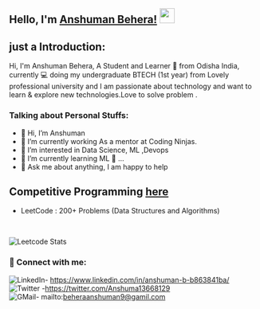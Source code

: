 ## Hello, I'm [Anshuman Behera!](https://google.com) <img src="https://raw.githubusercontent.com/MartinHeinz/MartinHeinz/master/wave.gif" width="30px"> 

## just a Introduction:
Hi, I'm Anshuman Behera, A Student and Learner 🚀 from Odisha India, currently 💻 doing my undergraduate BTECH (1st year) from Lovely professional university and I am passionate about technology and want to learn & explore new technologies.Love to solve problem . 

### Talking about Personal Stuffs:

- 👋 Hi, I’m Anshuman
- 👀 I’m currently working As a mentor at Coding Ninjas.
- 👀 I’m interested in Data Science, ML ,Devops
- 🌱 I’m currently learning ML 🤟 ...
- 💬 Ask me about anything, I am happy to help

## Competitive Programming [here](https://www.google.com)
- LeetCode : 200+ Problems (Data Structures and Algorithms)
 <br>

 ![Leetcode Stats](https://leetcode.card.workers.dev/?username=anshuman_behera)
 <br>
 ### 🤝 Connect with me:
 ![LinkedIn](https://img.shields.io/badge/LinkedIn-0077B5?style=for-the-badge&logo=linkedin&logoColor=white)- https://www.linkedin.com/in/anshuman-b-b863841ba/
 <br>
![Twitter](https://img.shields.io/badge/Twitter-1DA1F2?style=for-the-badge&logo=twitter&logoColor=white) -https://twitter.com/Anshuma13668129
 <br>
 ![GMail](https://img.shields.io/badge/Gmail-D14836?style=for-the-badge&logo=gmail&logoColor=white)- mailto:beheraanshuman9@gamil.com
 
 
